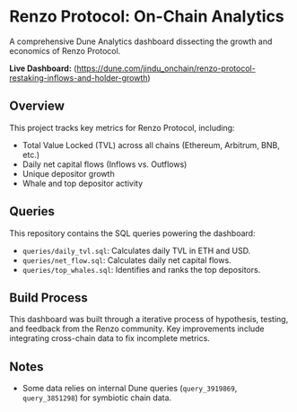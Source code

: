 # Renzo Protocol: On-Chain Analytics

A comprehensive Dune Analytics dashboard dissecting the growth and economics of Renzo Protocol.

**Live Dashboard:** (https://dune.com/jindu_onchain/renzo-protocol-restaking-inflows-and-holder-growth)

## Overview

This project tracks key metrics for Renzo Protocol, including:
- Total Value Locked (TVL) across all chains (Ethereum, Arbitrum, BNB, etc.)
- Daily net capital flows (Inflows vs. Outflows)
- Unique depositor growth
- Whale and top depositor activity

## Queries

This repository contains the SQL queries powering the dashboard:
- `queries/daily_tvl.sql`: Calculates daily TVL in ETH and USD.
- `queries/net_flow.sql`: Calculates daily net capital flows.
- `queries/top_whales.sql`: Identifies and ranks the top depositors.

## Build Process

This dashboard was built through a iterative process of hypothesis, testing, and feedback from the Renzo community. Key improvements include integrating cross-chain data to fix incomplete metrics.

## Notes

- Some data relies on internal Dune queries (`query_3919869`, `query_3851298`) for symbiotic chain data.
